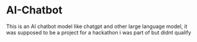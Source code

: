 # AI-Chatbot
This is an AI chatbot model like chatgpt and other large language model,
it was supposed to be a project for a hackathon i was part of but didnt qualify
